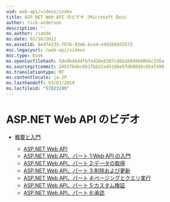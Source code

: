 ```yaml
---
uid: web-api/videos/index
title: ASP.NET Web API のビデオ |Microsoft Docs
author: rick-anderson
description: ''
ms.author: riande
ms.date: 02/16/2012
ms.assetid: 8ed7e133-707b-43e6-bce4-e9d266935573
msc.legacyurl: /web-api/videos
msc.type: book
ms.openlocfilehash: 5de9b4b44fbfe436eb507c86b16849b00bbc376a
ms.sourcegitcommit: 24b1f6decbb17bb22a45166e5fdb0845c65af498
ms.translationtype: MT
ms.contentlocale: ja-JP
ms.lasthandoff: 03/01/2019
ms.locfileid: "57023199"
---
```

<a name="aspnet-web-api-videos"></a>ASP.NET Web API のビデオ
====================
- [概要と入門](getting-started/index.md)

    - [ASP.NET Web API](getting-started/aspnet-web-api.md)
    - [ASP.NET Web API、パート 1:Web API の入門](getting-started/your-first-web-api.md)
    - [ASP.NET Web API、パート 2:データの取得](getting-started/getting-data.md)
    - [ASP.NET Web API、パート 3:削除および更新](getting-started/delete-and-update.md)
    - [ASP.NET Web API、パート 4:ページングとクエリ実行](getting-started/paging-and-querying.md)
    - [ASP.NET Web API、パート 5:カスタム検証](getting-started/custom-validation.md)
    - [ASP.NET Web API、パート 6:承認](getting-started/authorization.md)
